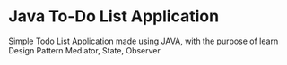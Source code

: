 # Java To-Do List Application
Simple Todo List Application made using JAVA, with the purpose of learn Design Pattern Mediator, State, Observer
